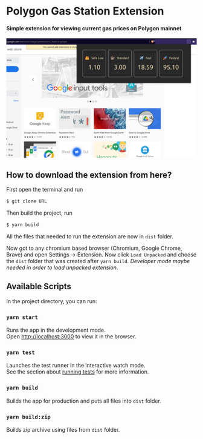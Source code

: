 # Polygon Gas Station Extension

#### Simple extension for viewing current gas prices on Polygon mainnet

![showcase](./public/polystation_screenshot.png)

## How to download the extension from here?

First open the terminal and run
```bash
$ git clone URL
```

Then build the project, run
```bash
$ yarn build
```

All the files that needed to run the extension are now in `dist` folder.

Now got to any chromium based browser (Chromium, Google Chrome, Brave) and open Settings -> Extension.
Now click `Load Unpacked` and choose the `dist` folder that was created after `yarn build`.
*Developer mode maybe needed in order to load unpacked extension*.

## Available Scripts

In the project directory, you can run:

### `yarn start`

Runs the app in the development mode.\
Open [http://localhost:3000](http://localhost:3000) to view it in the browser.

### `yarn test`

Launches the test runner in the interactive watch mode.\
See the section about [running tests](https://facebook.github.io/create-react-app/docs/running-tests) for more information.

### `yarn build`

Builds the app for production and puts all files into `dist` folder.

### `yarn build:zip`

Builds zip archive using files from `dist` folder.
